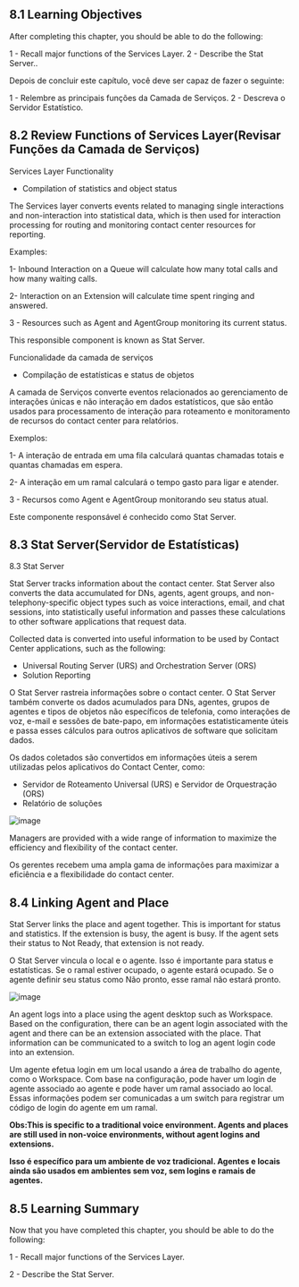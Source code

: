 ## 8.1 Learning Objectives

After completing this chapter, you should be able to do the following: 

1 - Recall major functions of the Services Layer.
2 - Describe the Stat Server..


Depois de concluir este capítulo, você deve ser capaz de fazer o seguinte:

1 - Relembre as principais funções da Camada de Serviços.
2 - Descreva o Servidor Estatístico.

## 8.2 Review Functions of Services Layer(Revisar Funções da Camada de Serviços)

Services Layer Functionality

- Compilation of statistics and object status

The Services layer converts events related to managing single interactions and non-interaction into statistical data, which is then used for interaction processing for routing and monitoring contact center resources for reporting.

Examples:

1- Inbound Interaction on a Queue will calculate how many total calls and how many waiting calls.

2- Interaction on an Extension will calculate time spent ringing and answered.

3 -  Resources such as Agent and AgentGroup monitoring its current status.

This responsible component is known as Stat Server.


Funcionalidade da camada de serviços

- Compilação de estatísticas e status de objetos

A camada de Serviços converte eventos relacionados ao gerenciamento de interações únicas e não interação em dados estatísticos, que são então usados ​​para processamento de interação para roteamento e monitoramento de recursos do contact center para relatórios.

Exemplos:

1- A interação de entrada em uma fila calculará quantas chamadas totais e quantas chamadas em espera.

2- A interação em um ramal calculará o tempo gasto para ligar e atender.

3 - Recursos como Agent e AgentGroup monitorando seu status atual.

Este componente responsável é conhecido como Stat Server.

## 8.3 Stat Server(Servidor de Estatísticas)



8.3 Stat Server


Stat Server tracks information about the contact center. Stat Server also converts the data accumulated for DNs, agents, agent groups, and non-telephony-specific object types such as voice interactions, email, and chat sessions, into statistically useful information and passes these calculations to other software applications that request data. 

Collected data is converted into useful information to be used by Contact Center applications, such as the following:

- Universal Routing Server (URS) and Orchestration Server (ORS)
- Solution Reporting


O Stat Server rastreia informações sobre o contact center. O Stat Server também converte os dados acumulados para DNs, agentes, grupos de agentes e tipos de objetos não específicos de telefonia, como interações de voz, e-mail e sessões de bate-papo, em informações estatisticamente úteis e passa esses cálculos para outros aplicativos de software que solicitam dados.

Os dados coletados são convertidos em informações úteis a serem utilizadas pelos aplicativos do Contact Center, como:

- Servidor de Roteamento Universal (URS) e Servidor de Orquestração (ORS)
- Relatório de soluções

![image](https://user-images.githubusercontent.com/52088444/157884671-e6ae7924-66fd-4306-bf59-7ab781a74a2f.png)

Managers are provided with a wide range of information to maximize the efficiency and flexibility of the contact center.


Os gerentes recebem uma ampla gama de informações para maximizar a eficiência e a flexibilidade do contact center.


## 8.4 Linking Agent and Place  


Stat Server links the place and agent together. This is important for status and statistics. If the extension is busy, the agent is busy. If the agent sets their status to Not Ready, that extension is not ready.


O Stat Server vincula o local e o agente. Isso é importante para status e estatísticas. Se o ramal estiver ocupado, o agente estará ocupado. Se o agente definir seu status como Não pronto, esse ramal não estará pronto.

![image](https://user-images.githubusercontent.com/52088444/157885188-d92cfaf2-b30c-4689-bce6-5ecc78e9f48a.png)

An agent logs into a place using the agent desktop such as Workspace. Based on the configuration, there can be an agent login associated with the agent and there can be an extension associated with the place. That information can be communicated to a switch to log an agent login code into an extension.

Um agente efetua login em um local usando a área de trabalho do agente, como o Workspace. Com base na configuração, pode haver um login de agente associado ao agente e pode haver um ramal associado ao local. Essas informações podem ser comunicadas a um switch para registrar um código de login do agente em um ramal.

**Obs:This is specific to a traditional voice environment. Agents and places are still used in non-voice environments, without agent logins and extensions.**

**Isso é específico para um ambiente de voz tradicional. Agentes e locais ainda são usados ​​em ambientes sem voz, sem logins e ramais de agentes.**

## 8.5 Learning Summary

Now that you have completed this chapter, you should be able to do the following: 

1 - Recall major functions of the Services Layer.

2 - Describe the Stat Server.